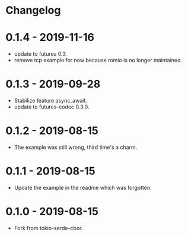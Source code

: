 # Changelog

# 0.1.4 - 2019-11-16

- update to futures 0.3.
- remove tcp example for now because romio is no longer maintained.

# 0.1.3 - 2019-09-28

- Stabilize feature async_await.
- update to futures-codec 0.3.0.

# 0.1.2 - 2019-08-15

- The example was still wrong, third time's a charm.

# 0.1.1 - 2019-08-15

- Update the example in the readme which was forgotten.

# 0.1.0 - 2019-08-15

- Fork from tokio-serde-cbor.


